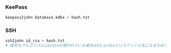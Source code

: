 ### KeePass
```sh
keepass2john Database.kdbx > hash.txt
```

### SSH
```sh
ssh2john id_rsa > hash.txt
# 暗号化アルゴリズムにecdsaが使われている場合はid_ecdsaというファイル名になるため注意
```